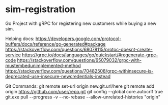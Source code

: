 # sim-registration
Go Project with gRPC for registering new customers while buying a new sim.

Helping docs:
https://developers.google.com/protocol-buffers/docs/reference/go-generated#package
https://stackoverflow.com/questions/68078115/protoc-doesnt-create-service
https://grpc.io/docs/languages/go/quickstart/#regenerate-grpc-code 
https://stackoverflow.com/questions/65079032/grpc-with-mustembedunimplemented-method
https://stackoverflow.com/questions/70482508/grpc-withinsecure-is-deprecated-use-insecure-newcredentials-instead


Git Commands:
git remote set-url origin new.git.url/here
git remote add origin https://github.com/user/repo.git
git config --global core.autocrlf true
git.exe pull --progress -v --no-rebase --allow-unrelated-histories "origin"
